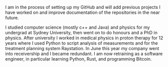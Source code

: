 I am in the process of setting up my GitHub and will add previous projects I have worked on and improve documentation of the repositories in the near future.

I studied computer science (mostly c++ and Java) and physics for my undergrad at Sydney University, then went on to do honours and a PhD in physics.  After university I worked in medical physics in proton therapy for 12 years where I used Python to script analysis of measurements and for the treatment planning system Raystation. In June this year my company went into receivership and I became redundant.  I am now retraining as a software engineer, in particular learning Python, Rust, and programming Bitcoin.
